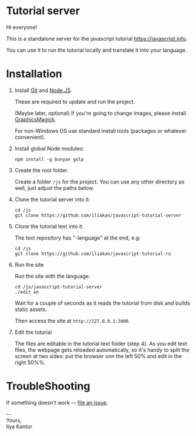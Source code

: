 # Tutorial server

Hi everyone!

This is a standalone server for the javascript tutorial https://javascript.info.

You can use it to run the tutorial locally and translate it into your language.

# Installation

1. Install [Git](https://git-scm.com/downloads) and [Node.JS](https://nodejs.org).

    These are required to update and run the project.
    
    (Maybe later, optional) If you're going to change images, please install [GraphicsMagick](http://www.graphicsmagick.org/).
        
    For non-Windows OS use standard install tools (packages or whatever convenient).

2. Install global Node modules:

    ```
    npm install -g bunyan gulp
    ```

3. Create the root folder.

    Create a folder `/js` for the project. You can use any other directory as well, just adjust the paths below.

4. Clone the tutorial server into it:

    ```
    cd /js
    git clone https://github.com/iliakan/javascript-tutorial-server
    ```

5. Clone the tutorial text into it.

    The text repository has "-language" at the end, e.g:
    ```
    cd /js
    git clone https://github.com/iliakan/javascript-tutorial-ru
    ```


6. Run the site

    Run the site with the language:
    ```
    cd /js/javascript-tutorial-server
    ./edit en
    ```

    Wait for a couple of seconds as it reads the tutorial from disk and builds static assets.

    Then access the site at `http://127.0.0.1:3000`.

7. Edit the tutorial

    The files are editable in the tutorial text folder (step 4).
    As you edit text files, the webpage gets reloaded automatically, so it's handy
    to split the screen at two sides: put the browser onn the left 50% and edit in the right 50%%.
    
# TroubleShooting

If something doesn't work -- [file an issue](https://github.com/iliakan/javascript-tutorial-server/issues/new).

--  
Yours,  
Ilya Kantor 